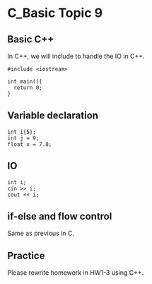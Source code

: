 # C_Basic Topic 9

## Basic C++

In C++, we will include <iostream> to handle the IO in C++.

```
#include <iostream>

int main(){
  return 0;
}
```

## Variable declaration


```
int i{5};
int j = 9;
float x = 7.8;
```

## IO

```
int i;
cin >> i;
cout << i;
```

## if-else and flow control

Same as previous in C.

## Practice

Please rewrite homework in HW1-3 using C++.
